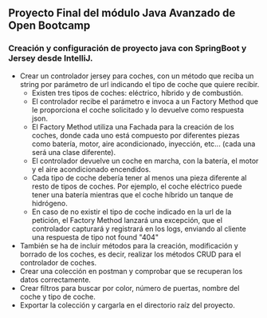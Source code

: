 ## Proyecto Final del módulo Java Avanzado de Open Bootcamp
### Creación y configuración de proyecto java con SpringBoot y Jersey desde IntelliJ.<br>
* Crear un controlador jersey para coches, con un método que reciba un string por
parámetro de
url indicando el tipo de coche que quiere recibir.<br>
  * Existen tres tipos de coches:
  eléctrico, híbrido y de combustión.
  * El controlador recibe el parámetro e invoca a un Factory Method que le
  proporciona el coche solicitado y lo devuelve como respuesta json.
  * El Factory Method utiliza una Fachada para la creación de los coches, donde cada
  uno está compuesto por diferentes piezas como batería, motor, aire
  acondicionado, inyección, etc... (cada una será una clase diferente).
  * El controlador devuelve un coche en marcha, con la batería, el motor y el aire
  acondicionado encendidos.
  * Cada tipo de coche debería tener al menos una pieza diferente al resto de tipos
  de coches. Por ejemplo, el coche eléctrico puede tener una batería mientras que
  el coche híbrido un tanque de hidrógeno.
  * En caso de no existir el tipo de coche indicado en la url de la petición, el Factory
  Method lanzará una excepción, que el controlador capturará y registrará en los
  logs, enviando al cliente una respuesta de tipo not found "404"
* También se ha de incluir métodos para la creación, modificación y borrado de los
coches, es decir, realizar los métodos CRUD para el controlador de coches.
* Crear una colección en postman y comprobar que se recuperan los datos
correctamente. 
* Crear filtros para buscar por color, número de puertas, nombre del
coche y tipo de coche. 
* Exportar la colección y cargarla en el directorio raíz del
proyecto.